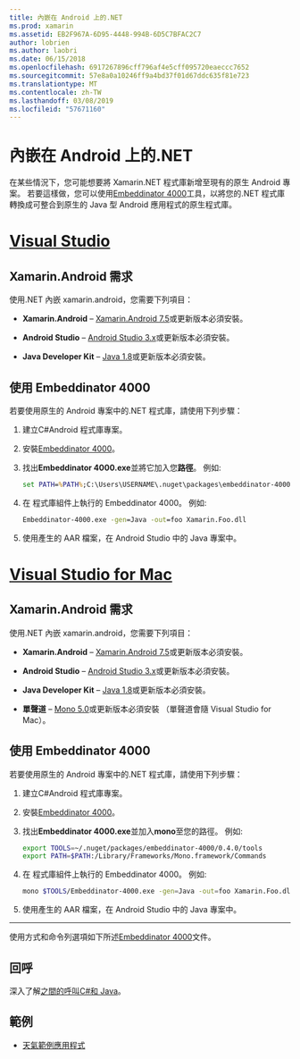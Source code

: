 ```yaml
---
title: 內嵌在 Android 上的.NET
ms.prod: xamarin
ms.assetid: EB2F967A-6D95-4448-994B-6D5C7BFAC2C7
author: lobrien
ms.author: laobri
ms.date: 06/15/2018
ms.openlocfilehash: 6917267896cff796af4e5cff095720eaeccc7652
ms.sourcegitcommit: 57e8a0a10246ff9a4bd37f01d67ddc635f81e723
ms.translationtype: MT
ms.contentlocale: zh-TW
ms.lasthandoff: 03/08/2019
ms.locfileid: "57671160"
---
```

# <a name="net-embedding-on-android"></a>內嵌在 Android 上的.NET

在某些情況下，您可能想要將 Xamarin.NET 程式庫新增至現有的原生 Android 專案。 若要這樣做，您可以使用[Embeddinator 4000](https://www.nuget.org/packages/Embeddinator-4000/)工具，以將您的.NET 程式庫轉換成可整合到原生的 Java 型 Android 應用程式的原生程式庫。

# <a name="visual-studiotabwindows"></a>[Visual Studio](#tab/windows)

## <a name="xamarinandroid-requirements"></a>Xamarin.Android 需求

使用.NET 內嵌 xamarin.android，您需要下列項目：

-   **Xamarin.Android** &ndash; [Xamarin.Android 7.5](https://visualstudio.microsoft.com/xamarin/)或更新版本必須安裝。

-   **Android Studio** &ndash; [Android Studio 3.x](https://developer.android.com/studio/)或更新版本必須安裝。

-   **Java Developer Kit** &ndash; [Java 1.8](https://www.oracle.com/technetwork/java/javase/downloads/jdk8-downloads-2133151.html)或更新版本必須安裝。


## <a name="using-embeddinator-4000"></a>使用 Embeddinator 4000

若要使用原生的 Android 專案中的.NET 程式庫，請使用下列步驟：

1.  建立C#Android 程式庫專案。

2.  安裝[Embeddinator 4000](https://www.nuget.org/packages/Embeddinator-4000/)。

3.  找出**Embeddinator 4000.exe**並將它加入您**路徑**。 例如: 

    ```cmd
    set PATH=%PATH%;C:\Users\USERNAME\.nuget\packages\embeddinator-4000\0.4.0\tools
    ```

4.  在 程式庫組件上執行的 Embeddinator 4000。 例如: 

    ```cmd
    Embeddinator-4000.exe -gen=Java -out=foo Xamarin.Foo.dll
    ```

5.  使用產生的 AAR 檔案，在 Android Studio 中的 Java 專案中。


# <a name="visual-studio-for-mactabmacos"></a>[Visual Studio for Mac](#tab/macos)

## <a name="xamarinandroid-requirements"></a>Xamarin.Android 需求

使用.NET 內嵌 xamarin.android，您需要下列項目：

-   **Xamarin.Android** &ndash; [Xamarin.Android 7.5](https://visualstudio.microsoft.com/xamarin/)或更新版本必須安裝。

-   **Android Studio** &ndash; [Android Studio 3.x](https://developer.android.com/studio/)或更新版本必須安裝。

-   **Java Developer Kit** &ndash; [Java 1.8](https://www.oracle.com/technetwork/java/javase/downloads/jdk8-downloads-2133151.html)或更新版本必須安裝。

-   **單聲道** &ndash; [Mono 5.0](https://www.mono-project.com/download/)或更新版本必須安裝 （單聲道會隨 Visual Studio for Mac）。


## <a name="using-embeddinator-4000"></a>使用 Embeddinator 4000

若要使用原生的 Android 專案中的.NET 程式庫，請使用下列步驟：

1.  建立C#Android 程式庫專案。

2.  安裝[Embeddinator 4000](https://www.nuget.org/packages/Embeddinator-4000/)。

3.  找出**Embeddinator 4000.exe**並加入**mono**至您的路徑。 例如: 

    ```bash
    export TOOLS=~/.nuget/packages/embeddinator-4000/0.4.0/tools
    export PATH=$PATH:/Library/Frameworks/Mono.framework/Commands
    ```

4.  在 程式庫組件上執行的 Embeddinator 4000。 例如: 

    ```bash
    mono $TOOLS/Embeddinator-4000.exe -gen=Java -out=foo Xamarin.Foo.dll
    ```

5.  使用產生的 AAR 檔案，在 Android Studio 中的 Java 專案中。

-----

使用方式和命令列選項如下所述[Embeddinator 4000](https://github.com/mono/Embeddinator-4000/blob/master/Usage.md#java--c)文件。


## <a name="callbacks"></a>回呼

深入了解[之間的呼叫C#和 Java](callbacks.md)。

## <a name="samples"></a>範例

* [天氣範例應用程式](https://github.com/jamesmontemagno/embeddinator-weather)

